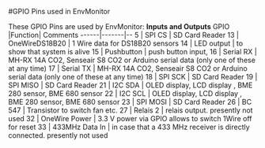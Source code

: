 #GPIO Pins used in EnvMonitor

These GPIO Pins are used by EnvMonitor:
**Inputs and Outputs**
GPIO |Function| Comments
------|-------|--
5 | SPI CS | SD Card Reader
13 | OneWireDS18B20 | 1 Wire data for DS18B20 sensors
14 | LED output | to show that system is alive
15 | Pushbutton | push button input, 
16 | Serial RX | MH-RX 14A CO2, Senseair S8 CO2 or Arduino serial data (only one of these at any time)
17 | Serial TX | MH-RX 14A CO2, Senseair S8 CO2 or Arduino serial data (only one of these at any time)
18 | SPI SCK | SD Card Reader
19 | SPI MISO | SD Card Reader
21 | I2C SDA | OLED display, LCD display , BME 280 sensor, BME 680 sensor 
22 | I2C SCL | OLED display, LCD display , BME 280 sensor, BME 680 sensor 
23 | SPI MOSI | SD Card Reader
26 | BC 547 | Transistor to switch fan etc. 
27 | Relais 2 | relais output. presently not used
32 | OneWire Power | 3.3 V power via GPIO allows to switch 1Wire off for reset
33 | 433MHz Data In | in case that a 433 MHz receiver is directly connected. presently not used
